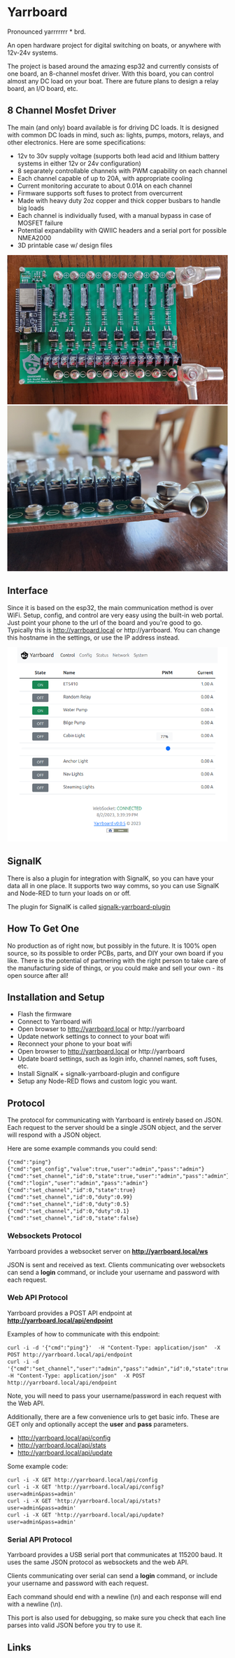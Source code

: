# Yarrboard

Pronounced yarrrrrrr * brd.

An open hardware project for digital switching on boats, or anywhere with 12v-24v systems.

The project is based around the amazing esp32 and currently consists of one board, an 8-channel mosfet driver.  With this board, you can control almost any DC load on your boat. There are future plans to design a relay board, an I/O board, etc.

## 8 Channel Mosfet Driver

The main (and only) board available is for driving DC loads.  It is designed with common DC loads in mind, such as: lights, pumps, motors, relays, and other electronics.  Here are some specifications:

* 12v to 30v supply voltage (supports both lead acid and lithium battery systems in either 12v or 24v configuration)
* 8 separately controllable channels with PWM capability on each channel
* Each channel capable of up to 20A, with appropriate cooling
* Current monitoring accurate to about 0.01A on each channel
* Firmware supports soft fuses to protect from overcurrent
* Made with heavy duty 2oz copper and thick copper busbars to handle big loads
* Each channel is individually fused, with a manual bypass in case of MOSFET failure
* Potential expandability with QWIIC headers and a serial port for possible NMEA2000
* 3D printable case w/ design files

![Image of 8 channel mosfet driver](/assets/images/8ch-mosfet-driver.jpg)
![Closeup of 8 channel mosfet driver](/assets/images/8ch-mosfet-driver-closeup.jpg)

## Interface

Since it is based on the esp32, the main communication method is over WiFi.  Setup, config, and control are very easy using the built-in web portal.  Just point your phone to the url of the board and you're good to go.  Typically this is http://yarrboard.local or http://yarrboard.  You can change this hostname in the settings, or use the IP address instead.

![Screenshot of UI](/assets/images/ui-screenshot.png)

## SignalK

There is also a plugin for integration with SignalK, so you can have your data all in one place.  It supports two way comms, so you can use SignalK and Node-RED to turn your loads on or off.

The plugin for SignalK is called [signalk-yarrboard-plugin](https://github.com/hoeken/signalk-yarrboard-plugin)

## How To Get One

No production as of right now, but possibly in the future.  It is 100% open source, so its possible to order PCBs, parts, and DIY your own board if you like.  There is the potential of partnering with the right person to take care of the manufacturing side of things, or you could make and sell your own - its open source after all!

## Installation and Setup

* Flash the firmware
* Connect to Yarrboard wifi
* Open browser to http://yarrboard.local or http://yarrboard
* Update network settings to connect to your boat wifi
* Reconnect your phone to your boat wifi
* Open browser to http://yarrboard.local or http://yarrboard
* Update board settings, such as login info, channel names, soft fuses, etc.
* Install SignalK + signalk-yarrboard-plugin and configure
* Setup any Node-RED flows and custom logic you want.

## Protocol

The protocol for communicating with Yarrboard is entirely based on JSON. Each request to the server should be a single JSON object, and the server will respond with a JSON object.

Here are some example commands you could send:

```
{"cmd":"ping"}
{"cmd":"get_config","value":true,"user":"admin","pass":"admin"}
{"cmd":"set_channel","id":0,"state":true,"user":"admin","pass":"admin"}
{"cmd":"login","user":"admin","pass":"admin"}
{"cmd":"set_channel","id":0,"state":true}
{"cmd":"set_channel","id":0,"duty":0.99}
{"cmd":"set_channel","id":0,"duty":0.5}
{"cmd":"set_channel","id":0,"duty":0.1}
{"cmd":"set_channel","id":0,"state":false}
```

### Websockets Protocol

Yarrboard provides a websocket server on **http://yarrboard.local/ws**

JSON is sent and received as text.  Clients communicating over websockets can send a **login** command, or include your username and password with each request.

### Web API Protocol

Yarrboard provides a POST API endpoint at **http://yarrboard.local/api/endpoint**

Examples of how to communicate with this endpoint:

```
curl -i -d '{"cmd":"ping"}'  -H "Content-Type: application/json"  -X POST http://yarrboard.local/api/endpoint
curl -i -d '{"cmd":"set_channel","user":"admin","pass":"admin","id":0,"state":true}'  -H "Content-Type: application/json"  -X POST http://yarrboard.local/api/endpoint
```
Note, you will need to pass your username/password in each request with the Web API.

Additionally, there are a few convenience urls to get basic info.  These are GET only and optionally accept the **user** and **pass** parameters.

* http://yarrboard.local/api/config
* http://yarrboard.local/api/stats
* http://yarrboard.local/api/update

Some example code:

```
curl -i -X GET http://yarrboard.local/api/config
curl -i -X GET 'http://yarrboard.local/api/config?user=admin&pass=admin'
curl -i -X GET 'http://yarrboard.local/api/stats?user=admin&pass=admin'
curl -i -X GET 'http://yarrboard.local/api/update?user=admin&pass=admin'
```

### Serial API Protocol

Yarrboard provides a USB serial port that communicates at 115200 baud.  It uses the same JSON protocol as websockets and the web API.

Clients communicating over serial can send a **login** command, or include your username and password with each request.

Each command should end with a newline (\n) and each response will end with a newline (\n).

This port is also used for debugging, so make sure you check that each line parses into valid JSON before you try to use it.

## Links
